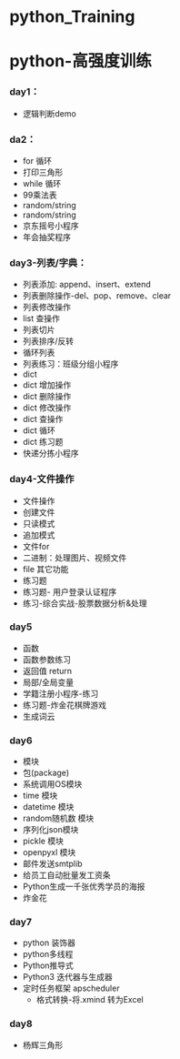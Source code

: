 # python_Training

# python-高强度训练
### day1：
* 逻辑判断demo

### da2：
* for 循环
* 打印三角形
* while 循环
* 99乘法表
* random/string
* random/string
* 京东摇号小程序
* 年会抽奖程序


### day3-列表/字典：
* 列表添加: append、insert、extend
* 列表删除操作-del、pop、remove、clear
* 列表修改操作
* list 查操作
* 列表切片
* 列表排序/反转
* 循环列表
* 列表练习：班级分组⼩程序
* dict
* dict 增加操作
* dict 删除操作
* dict 修改操作
* dict 查操作
* dict 循环
* dict 练习题
* 快递分拣⼩程序


### day4-文件操作
* 文件操作
* 创建文件
* 只读模式
* 追加模式
* 文件for
* 二进制：处理图片、视频文件
* file 其它功能
* 练习题
* 练习题- ⽤户登录认证程序
* 练习-综合实战-股票数据分析&处理


### day5
* 函数
* 函数参数练习
* 返回值 return
* 局部/全局变量
* 学籍注册小程序-练习
* 练习题-炸金花棋牌游戏
* 生成词云


### day6
* 模块
* 包(package)
* 系统调⽤OS模块
* time 模块
* datetime 模块
* random随机数 模块
* 序列化json模块
* pickle 模块
* openpyxl 模块
* 邮件发送smtplib
* 给员⼯⾃动批量发⼯资条
* Python生成一千张优秀学员的海报
* 炸金花


### day7
* python 装饰器
* python多线程
* Python推导式
* Python3 迭代器与生成器
* 定时任务框架 apscheduler
  * 格式转换-将.xmind 转为Excel


### day8
* 杨辉三角形
